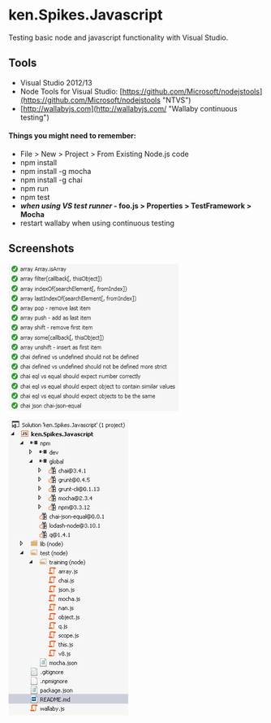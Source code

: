 # ken.Spikes.Javascript
Testing basic node and javascript functionality with Visual Studio.

## Tools

* Visual Studio 2012/13
* Node Tools for Visual Studio: [https://github.com/Microsoft/nodejstools](https://github.com/Microsoft/nodejstools "NTVS")
* [http://wallabyjs.com](http://wallabyjs.com/ "Wallaby continuous testing")

#### Things you might need to remember:

* File > New > Project > From Existing Node.js code
* npm install
* npm install -g mocha
* npm install -g chai
* npm run 
* npm test
* ***when using VS test runner* - foo.js > Properties > TestFramework > Mocha**
* restart wallaby when using continuous testing 

## Screenshots

![Running some test with visual studio](https://raw.githubusercontent.com/KenVanGilbergen/ken.Spikes.Javascript/master/doc/screenshots/tests-with-visual-studio-runner.jpg)

![Overview of how the solution looks](https://raw.githubusercontent.com/KenVanGilbergen/ken.Spikes.Javascript/master/doc/screenshots/visual-studio-solution-overview.jpg)